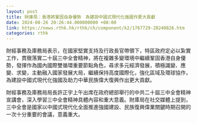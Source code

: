 ```yaml
---
layout: post
title: 財庫局：香港將鞏固自身優勢　為建設中國式現代化強國作更大貢獻
date: 2024-08-26 20:26:44.000000000 +08:00
link: https://news.rthk.hk/rthk/ch/component/k2/1767729-20240826.htm
categories: rthk
---
```


財經事務及庫務局表示，在國家堅實支持及行政長官帶領下，特區政府定必以紮實工作，貫徹落實二十屆三中全會精神，將在複雜多變環境中繼續鞏固香港自身優勢，發揮作為國內國際雙循環重要節點角色，尋求多元經濟發展，積極識變、應變、求變，主動融入國家發展大局，繼續保持高度國際化，強化區域及環球協作，為建設中國式現代化強國及助力中華民族偉大復興作出更大貢獻。

財經事務及庫務局局長許正宇上午出席在政府總部舉行的中共二十屆三中全會精神宣講會，深入學習三中全會精神具體內容和重大意義。財庫局在社交媒體上提到，三中全會是國家以中國式現代化全面推進強國建設、民族復興偉業關鍵時期召開的一次十分重要的會議，意義重大。

